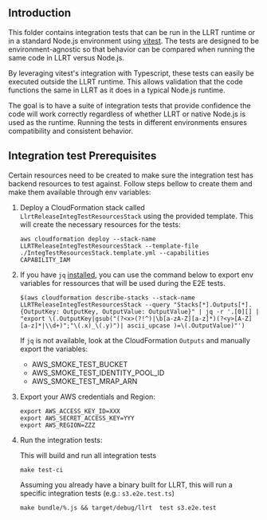 ## Introduction

This folder contains integration tests that can be run in the LLRT runtime or in a standard Node.js environment using [vitest](https://vitest.dev/). The tests are designed to be environment-agnostic so that behavior can be compared when running the same code in LLRT versus Node.js.

By leveraging vitest's integration with Typescript, these tests can easily be executed outside the LLRT runtime. This allows validation that the code functions the same in LLRT as it does in a typical Node.js runtime.

The goal is to have a suite of integration tests that provide confidence the code will work correctly regardless of whether LLRT or native Node.js is used as the runtime. Running the tests in different environments ensures compatibility and consistent behavior.

## Integration test Prerequisites

Certain resources need to be created to make sure the integration test has backend resources to test against. Follow steps bellow to create them and make them available through env variables:

1. Deploy a CloudFormation stack called `LlrtReleaseIntegTestResourcesStack` using the provided template. This will create the necessary resources for the tests:

   ```shell
   aws cloudformation deploy --stack-name LLRTReleaseIntegTestResourcesStack --template-file ./IntegTestResourcesStack.template.yml --capabilities CAPABILITY_IAM
   ```

2. If you have `jq` [installed](https://jqlang.github.io/jq/), you can use the command below to export env variables for ressources that will be used during the E2E tests.

    ```shell
    $(aws cloudformation describe-stacks --stack-name LLRTReleaseIntegTestResourcesStack --query "Stacks[*].Outputs[*].{OutputKey: OutputKey, OutputValue: OutputValue}" | jq -r '.[0][] | "export \(.OutputKey|gsub("(?<x>(?!^)|\b[a-zA-Z][a-z]*)(?<y>[A-Z][a-z]*|\\d+)";"\(.x)_\(.y)")| ascii_upcase )=\(.OutputValue)"')
    ```

   If `jq` is not available, look at the CloudFormation `Outputs` and manually export the variables:

   - AWS_SMOKE_TEST_BUCKET
   - AWS_SMOKE_TEST_IDENTITY_POOL_ID
   - AWS_SMOKE_TEST_MRAP_ARN
   
3. Export your AWS credentials and Region:

   ```shell
   export AWS_ACCESS_KEY_ID=XXX
   export AWS_SECRET_ACCESS_KEY=YYY
   export AWS_REGION=ZZZ
   ```

4. Run the integration tests:

   This will build and run all integration tests
   ```shell
   make test-ci
   ```

   Assuming you already have a binary built for LLRT, this will run a specific integration tests (e.g.: `s3.e2e.test.ts`)
   ```shell
   make bundle/%.js && target/debug/llrt  test s3.e2e.test
   ```


